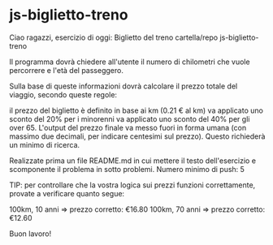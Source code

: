 js-biglietto-treno
===
Ciao ragazzi,
esercizio di oggi: Biglietto del treno
cartella/repo js-biglietto-treno

Il programma dovrà chiedere all'utente il numero di chilometri che vuole percorrere e l'età del passeggero.

Sulla base di queste informazioni dovrà calcolare il prezzo totale del viaggio, secondo queste regole:

il prezzo del biglietto è definito in base ai km (0.21 € al km)
va applicato uno sconto del 20% per i minorenni
va applicato uno sconto del 40% per gli over 65.
L'output del prezzo finale va messo fuori in forma umana (con massimo due decimali, per indicare centesimi sul prezzo). Questo richiederà un minimo di ricerca.

Realizzate prima un file README.md in cui mettere il testo dell'esercizio e scomponente il problema in sotto problemi. 
Numero minimo di push: 5

TIP:
per controllare che la vostra logica sui prezzi funzioni correttamente, provate a verificare quanto segue:

100km, 10 anni => prezzo corretto:  €16.80
100km, 70 anni => prezzo corretto: €12.60

Buon lavoro! 